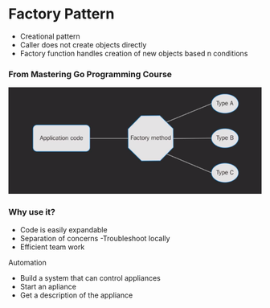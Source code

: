 # Factory Pattern

- Creational pattern
- Caller does not create objects directly
- Factory function handles creation of new objects based n conditions



<h3> From Mastering Go Programming Course </h3>


![Image](FactoryPattern.png)


<h3>Why use it?</h3>

- Code is easily expandable
- Separation of concerns
    -Troubleshoot locally
- Efficient team work

Automation

- Build a system that can control appliances
- Start an apliance
- Get a description of the appliance


